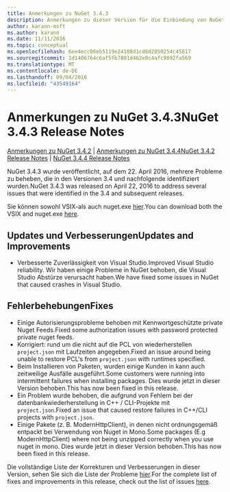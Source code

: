 ```yaml
---
title: Anmerkungen zu NuGet 3.4.3
description: Anmerkungen zu dieser Version für die Einbindung von NuGet 3.4.3 bekannte Probleme, Fehlerkorrekturen, hinzugefügter Features und DCRs.
author: karann-msft
ms.author: karann
ms.date: 11/11/2016
ms.topic: conceptual
ms.openlocfilehash: 6ee4ecc06eb5119e24108d1cd6d2050254c45817
ms.sourcegitcommit: 1d1406764c6af5fb7801d462e0c4afc9092fa569
ms.translationtype: MT
ms.contentlocale: de-DE
ms.lasthandoff: 09/04/2018
ms.locfileid: "43549164"
---
```

# <a name="nuget-343-release-notes"></a><span data-ttu-id="f09ba-103">Anmerkungen zu NuGet 3.4.3</span><span class="sxs-lookup"><span data-stu-id="f09ba-103">NuGet 3.4.3 Release Notes</span></span>

<span data-ttu-id="f09ba-104">[Anmerkungen zu NuGet 3.4.2](../release-notes/nuget-3.4.2.md) | [Anmerkungen zu NuGet 3.4.4](../release-notes/nuget-3.4.4.md)</span><span class="sxs-lookup"><span data-stu-id="f09ba-104">[NuGet 3.4.2 Release Notes](../release-notes/nuget-3.4.2.md) | [NuGet 3.4.4 Release Notes](../release-notes/nuget-3.4.4.md)</span></span>

<span data-ttu-id="f09ba-105">NuGet 3.4.3 wurde veröffentlicht, auf dem 22. April 2016, mehrere Probleme zu beheben, die in den Versionen 3.4 und nachfolgende identifiziert wurden.</span><span class="sxs-lookup"><span data-stu-id="f09ba-105">NuGet 3.4.3 was released on April 22, 2016 to address several issues that were identified in the 3.4 and subsequent releases.</span></span>

<span data-ttu-id="f09ba-106">Sie können sowohl VSIX-als auch nuget.exe [hier](https://dist.nuget.org/index.html).</span><span class="sxs-lookup"><span data-stu-id="f09ba-106">You can download both the VSIX and nuget.exe [here](https://dist.nuget.org/index.html).</span></span>

## <a name="updates-and-improvements"></a><span data-ttu-id="f09ba-107">Updates und Verbesserungen</span><span class="sxs-lookup"><span data-stu-id="f09ba-107">Updates and Improvements</span></span>

* <span data-ttu-id="f09ba-108">Verbesserte Zuverlässigkeit von Visual Studio.</span><span class="sxs-lookup"><span data-stu-id="f09ba-108">Improved Visual Studio reliability.</span></span> <span data-ttu-id="f09ba-109">Wir haben einige Probleme in NuGet behoben, die Visual Studio Abstürze verursacht haben.</span><span class="sxs-lookup"><span data-stu-id="f09ba-109">We have fixed some issues in NuGet that caused crashes in Visual Studio.</span></span>

## <a name="fixes"></a><span data-ttu-id="f09ba-110">Fehlerbehebungen</span><span class="sxs-lookup"><span data-stu-id="f09ba-110">Fixes</span></span>

* <span data-ttu-id="f09ba-111">Einige Autorisierungsprobleme behoben mit Kennwortgeschützte private Nuget Feeds.</span><span class="sxs-lookup"><span data-stu-id="f09ba-111">Fixed some authorization issues with password protected private nuget feeds.</span></span>
* <span data-ttu-id="f09ba-112">Korrigiert: rund um die nicht auf die PCL von wiederherstellen `project.json` mit Laufzeiten angegeben.</span><span class="sxs-lookup"><span data-stu-id="f09ba-112">Fixed an issue around being unable to restore PCL's from `project.json` with runtimes specified.</span></span>
* <span data-ttu-id="f09ba-113">Beim Installieren von Paketen, wurden einige Kunden in kann auch zeitweilige Ausfälle ausgeführt.</span><span class="sxs-lookup"><span data-stu-id="f09ba-113">Some customers were running into intermittent failures when installing packages.</span></span> <span data-ttu-id="f09ba-114">Dies wurde jetzt in dieser Version behoben.</span><span class="sxs-lookup"><span data-stu-id="f09ba-114">This has now been fixed in this release.</span></span>
* <span data-ttu-id="f09ba-115">Ein Problem wurde behoben, die aufgrund von Fehlern bei der datenbankwiederherstellung in C++ / CLI-Projekte mit `project.json`.</span><span class="sxs-lookup"><span data-stu-id="f09ba-115">Fixed an issue that caused restore failures in C++/CLI projects with `project.json`.</span></span>
* <span data-ttu-id="f09ba-116">Einige Pakete (z. B. ModernHttpClient), in denen nicht ordnungsgemäß entpackt bei Verwendung von Nuget in Mono.</span><span class="sxs-lookup"><span data-stu-id="f09ba-116">Some packages (E.g ModernHttpClient) where not being unzipped correctly when you use nuget in mono.</span></span> <span data-ttu-id="f09ba-117">Dies wurde jetzt in dieser Version behoben.</span><span class="sxs-lookup"><span data-stu-id="f09ba-117">This has now been fixed in this release.</span></span>

<span data-ttu-id="f09ba-118">Die vollständige Liste der Korrekturen und Verbesserungen in dieser Version, sehen Sie sich die Liste der Probleme [hier](https://github.com/NuGet/Home/issues?q=is%3Aissue+milestone%3A3.4.3+is%3Aclosed).</span><span class="sxs-lookup"><span data-stu-id="f09ba-118">For the complete list of fixes and improvements in this release, check out the list of issues [here](https://github.com/NuGet/Home/issues?q=is%3Aissue+milestone%3A3.4.3+is%3Aclosed).</span></span>